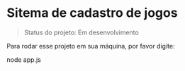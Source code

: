 # Sitema de cadastro de jogos

> Status do projeto: Em desenvolvimento

Para rodar esse projeto em sua máquina, por favor digite:



node app.js

